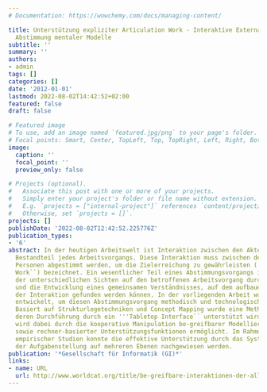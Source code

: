 ```yaml
---
# Documentation: https://wowchemy.com/docs/managing-content/

title: Unterstützung expliziter Articulation Work - Interaktive Externalisierung und
  Abstimmung mentaler Modelle
subtitle: ''
summary: ''
authors:
- admin
tags: []
categories: []
date: '2012-01-01'
lastmod: 2022-08-02T14:42:52+02:00
featured: false
draft: false

# Featured image
# To use, add an image named `featured.jpg/png` to your page's folder.
# Focal points: Smart, Center, TopLeft, Top, TopRight, Left, Right, BottomLeft, Bottom, BottomRight.
image:
  caption: ''
  focal_point: ''
  preview_only: false

# Projects (optional).
#   Associate this post with one or more of your projects.
#   Simply enter your project's folder or file name without extension.
#   E.g. `projects = ["internal-project"]` references `content/project/deep-learning/index.md`.
#   Otherwise, set `projects = []`.
projects: []
publishDate: '2022-08-02T12:42:52.225776Z'
publication_types:
- '6'
abstract: In der heutigen Arbeitswelt ist Interaktion zwischen den Akteuren ein inhärenter
  Bestandteil jedes Arbeitsvorgangs. Diese Interaktion muss zwischen den beteiligten
  Personen abgestimmt werden, um die Zielerreichung zu gewährleisten ('''Articulation
  Work``) bezeichnet. Ein wesentlicher Teil eines Abstimmungsvorgangs ist die Offenlegung
  der unterschiedlichen Sichten auf den betroffenen Arbeitsvorgang durch alle Beteiligten
  und die Entwicklung eines gemeinsamen Verständnisses, auf dem aufbauend neue Formen
  der Interaktion gefunden werden können. In der vorliegenden Arbeit wurde ein Werkzeug
  entwickelt, um diesen Abstimmungsvorgang methodisch und technologisch zu unterstützen.
  Basiert auf Strukturlegetechniken und Concept Mapping wurde eine Methode entwickelt,
  deren Durchführung durch ein '''Tabletop Interface`` unterstützt wird. Der Abstimmungsvorgang
  wird dabei durch die kooperative Manipulation be-greifbarer Modellierungselemente
  sowie rechner-basierter Unterstützungsfunktionen ermöglicht. Im Rahmen mehrerer
  empirischer Studien konnte die effektive Unterstützung durch das Systems im Sinne
  der Aufgabenstellung auf mehreren Ebenen nachgewiesen werden.
publication: '*Gesellschaft für Informatik (GI)*'
links:
- name: URL
  url: http://www.worldcat.org/title/be-greifbare-interaktionen-der-allgegenwartige-computer-touchscreens-wearables-tangibles-und-ubiquitous-computing/oclc/775126410
---
```

